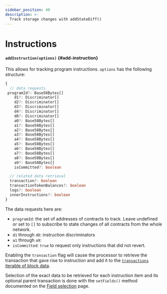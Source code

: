 ```yaml
---
sidebar_position: 40
description: >-
  Track storage changes with addStateDiff()
---
```


# Instructions

#### `addInstruction(options)` {#add-instruction}

This allows for tracking program instructions. `options` has the following structure:

```typescript
{
  // data requests
 programId?: Base58Bytes[]
    d1?: Discriminator[]
    d2?: Discriminator[]
    d3?: Discriminator[]
    d4?: Discriminator[]
    d8?: Discriminator[]
    a0?: Base58Bytes[]
    a1?: Base58Bytes[]
    a2?: Base58Bytes[]
    a3?: Base58Bytes[]
    a4?: Base58Bytes[]
    a5?: Base58Bytes[]
    a6?: Base58Bytes[]
    a7?: Base58Bytes[]
    a8?: Base58Bytes[]
    a9?: Base58Bytes[]
    isCommitted?: boolean

  // related data retrieval
  transaction?: boolean
  transactionTokenBalances?: boolean
  logs?: boolean
  innerInstructions?: boolean
}
```

The data requests here are:

- `programId`: the set of addresses of contracts to track. Leave undefined or set to `[]` to subscribe to state changes of all contracts from the whole network.
- `d1` through `d8`: instruction discriminators
- `a1` through `a9`:
- `isCommitted`: `true` to request only instructions that did not revert.

Enabling the `transaction` flag will cause the processor to retrieve the transaction that gave rise to instruction and add it to the [`transactions` iterable of block data](/sdk/reference/processors/solana-batch/context-interfaces).

Selection of the exact data to be retrieved for each instruction item and its optional parent transaction is done with the `setFields()` method documented on the [Field selection](../field-selection) page.

[//]: # "!!!! Add example"
